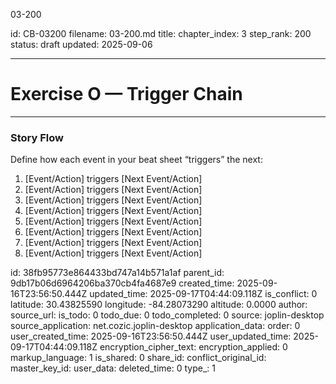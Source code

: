 03-200

id: CB-03200
filename: 03-200.md
title: 
chapter_index: 3
step_rank: 200
status: draft
updated: 2025-09-06

---

# Exercise O — Trigger Chain

---

### **Story Flow**
Define how each event in your beat sheet “triggers” the next:

1. [Event/Action] triggers [Next Event/Action]  
2. [Event/Action] triggers [Next Event/Action]  
3. [Event/Action] triggers [Next Event/Action]  
4. [Event/Action] triggers [Next Event/Action]  
5. [Event/Action] triggers [Next Event/Action]  
6. [Event/Action] triggers [Next Event/Action]  
7. [Event/Action] triggers [Next Event/Action]  
8. [Event/Action] triggers [Next Event/Action]  


id: 38fb95773e864433bd747a14b571a1af
parent_id: 9db17b06d6964206ba370cb4fa4687e9
created_time: 2025-09-16T23:56:50.444Z
updated_time: 2025-09-17T04:44:09.118Z
is_conflict: 0
latitude: 30.43825590
longitude: -84.28073290
altitude: 0.0000
author: 
source_url: 
is_todo: 0
todo_due: 0
todo_completed: 0
source: joplin-desktop
source_application: net.cozic.joplin-desktop
application_data: 
order: 0
user_created_time: 2025-09-16T23:56:50.444Z
user_updated_time: 2025-09-17T04:44:09.118Z
encryption_cipher_text: 
encryption_applied: 0
markup_language: 1
is_shared: 0
share_id: 
conflict_original_id: 
master_key_id: 
user_data: 
deleted_time: 0
type_: 1